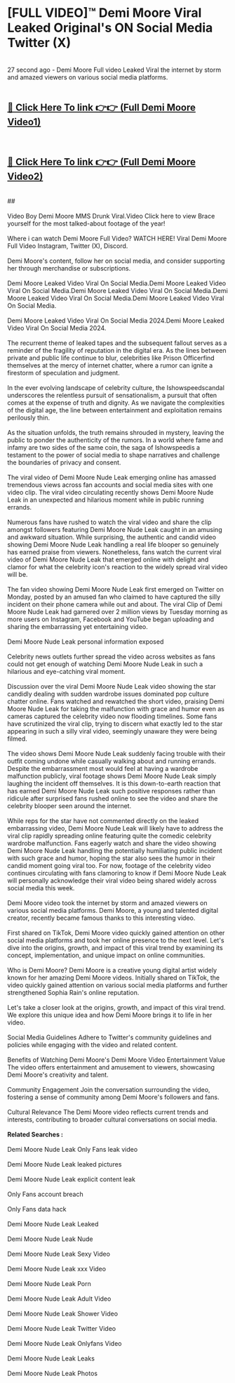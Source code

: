 # [FULL VIDEO]™ Demi Moore Viral Leaked Original's ON Social Media Twitter (X) <br>
<br>
27 second ago - Demi Moore Full video Leaked Viral the internet by storm and amazed viewers on various social media platforms.<br>

 <br>

##  <a href="https://play.123hd.live?title=Full Demi_Moore&ref=git">🔴 Click Here To link 👉👉 (Full Demi Moore Video1)</a><br>
  <br>

##  <a href="https://play.123hd.live?title=Full Demi_Moore&ref=git">🔴 Click Here To link 👉👉 (Full Demi Moore Video2)</a><br>
  <br>
  ##


  <br>

  <br>
Video Boy Demi Moore MMS Drunk Viral.Video Click here to view Brace yourself for the most talked-about footage of the year!
<br><br>
Where i can watch Demi Moore Full Video? WATCH HERE! Viral Demi Moore Full Video Instagram, Twitter (X), Discord.
<br><br>
Demi Moore's content, follow her on social media, and consider supporting her through merchandise or subscriptions.
<br><br>
Demi Moore Leaked Video Viral On Social Media.Demi Moore Leaked Video Viral On Social Media.Demi Moore Leaked Video Viral On Social Media.Demi Moore Leaked Video Viral On Social Media.Demi Moore Leaked Video Viral On Social Media.
<br><br>
Demi Moore Leaked Video Viral On Social Media 2024.Demi Moore Leaked Video Viral On Social Media 2024.
<br><br>
The recurrent theme of leaked tapes and the subsequent fallout serves as a reminder of the fragility of reputation in the digital era. As the lines between private and public life continue to blur, celebrities like Prison Officerfind themselves at the mercy of internet chatter, where a rumor can ignite a firestorm of speculation and judgment.
<br><br>
In the ever evolving landscape of celebrity culture, the Ishowspeedscandal underscores the relentless pursuit of sensationalism, a pursuit that often comes at the expense of truth and dignity. As we navigate the complexities of the digital age, the line between entertainment and exploitation remains perilously thin.
<br><br>
As the situation unfolds, the truth remains shrouded in mystery, leaving the public to ponder the authenticity of the rumors. In a world where fame and infamy are two sides of the same coin, the saga of Ishowspeedis a testament to the power of social media to shape narratives and challenge the boundaries of privacy and consent.
<br><br>
The viral video of Demi Moore Nude Leak emerging online has amassed tremendous views across fan accounts and social media sites with one video clip. The viral video circulating recently shows Demi Moore Nude Leak in an unexpected and hilarious moment while in public running errands.
<br><br>
Numerous fans have rushed to watch the viral video and share the clip amongst followers featuring Demi Moore Nude Leak caught in an amusing and awkward situation. While surprising, the authentic and candid video showing Demi Moore Nude Leak handling a real life blooper so genuinely has earned praise from viewers. Nonetheless, fans watch the current viral video of Demi Moore Nude Leak that emerged online with delight and clamor for what the celebrity icon's reaction to the widely spread viral video will be.
<br><br>
The fan video showing Demi Moore Nude Leak first emerged on Twitter on Monday, posted by an amused fan who claimed to have captured the silly incident on their phone camera while out and about. The viral Clip of Demi Moore Nude Leak had garnered over 2 million views by Tuesday morning as more users on Instagram, Facebook and YouTube began uploading and sharing the embarrassing yet entertaining video.
<br><br>
Demi Moore Nude Leak personal information exposed
<br><br>
Celebrity news outlets further spread the video across websites as fans could not get enough of watching Demi Moore Nude Leak in such a hilarious and eye-catching viral moment.
<br><br>
Discussion over the viral Demi Moore Nude Leak video showing the star candidly dealing with sudden wardrobe issues dominated pop culture chatter online. Fans watched and rewatched the short video, praising Demi Moore Nude Leak for taking the malfunction with grace and humor even as cameras captured the celebrity video now flooding timelines. Some fans have scrutinized the viral clip, trying to discern what exactly led to the star appearing in such a silly viral video, seemingly unaware they were being filmed.
<br><br>
The video shows Demi Moore Nude Leak suddenly facing trouble with their outfit coming undone while casually walking about and running errands. Despite the embarrassment most would feel at having a wardrobe malfunction publicly, viral footage shows Demi Moore Nude Leak simply laughing the incident off themselves. It is this down-to-earth reaction that has earned Demi Moore Nude Leak such positive responses rather than ridicule after surprised fans rushed online to see the video and share the celebrity blooper seen around the internet.
<br><br>
While reps for the star have not commented directly on the leaked embarrassing video, Demi Moore Nude Leak will likely have to address the viral clip rapidly spreading online featuring quite the comedic celebrity wardrobe malfunction. Fans eagerly watch and share the video showing Demi Moore Nude Leak handling the potentially humiliating public incident with such grace and humor, hoping the star also sees the humor in their candid moment going viral too. For now, footage of the celebrity video continues circulating with fans clamoring to know if Demi Moore Nude Leak will personally acknowledge their viral video being shared widely across social media this week.
<br><br>
Demi Moore video took the internet by storm and amazed viewers on various social media platforms. Demi Moore, a young and talented digital creator, recently became famous thanks to this interesting video.
<br><br>
First shared on TikTok, Demi Moore video quickly gained attention on other social media platforms and took her online presence to the next level. Let's dive into the origins, growth, and impact of this viral trend by examining its concept, implementation, and unique impact on online communities.
<br><br>
Who is Demi Moore? Demi Moore is a creative young digital artist widely known for her amazing Demi Moore videos. Initially shared on TikTok, the video quickly gained attention on various social media platforms and further strengthened Sophia Rain's online reputation.
<br><br>
Let's take a closer look at the origins, growth, and impact of this viral trend. We explore this unique idea and how Demi Moore brings it to life in her video.
<br><br>
Social Media Guidelines Adhere to Twitter's community guidelines and policies while engaging with the video and related content.
<br><br>
Benefits of Watching Demi Moore's Demi Moore Video Entertainment Value The video offers entertainment and amusement to viewers, showcasing Demi Moore's creativity and talent.
<br><br>
Community Engagement Join the conversation surrounding the video, fostering a sense of community among Demi Moore's followers and fans.
<br><br>
Cultural Relevance The Demi Moore video reflects current trends and interests, contributing to broader cultural conversations on social media.
<br><br>
<strong>Related Searches :</strong>
<br><br>
Demi Moore Nude Leak Only Fans leak video
<br><br>
Demi Moore Nude Leak leaked pictures
<br><br>
Demi Moore Nude Leak explicit content leak
<br><br>
Only Fans account breach
<br><br>
Only Fans data hack
<br><br>
Demi Moore Nude Leak Leaked
<br><br>
Demi Moore Nude Leak Nude
<br><br>
Demi Moore Nude Leak Sexy Video
<br><br>
Demi Moore Nude Leak xxx Video
<br><br>
Demi Moore Nude Leak Porn
<br><br>
Demi Moore Nude Leak Adult Video
<br><br>
Demi Moore Nude Leak Shower Video
<br><br>
Demi Moore Nude Leak Twitter Video
<br><br>
Demi Moore Nude Leak Onlyfans Video
<br><br>
Demi Moore Nude Leak Leaks
<br><br>
Demi Moore Nude Leak Photos